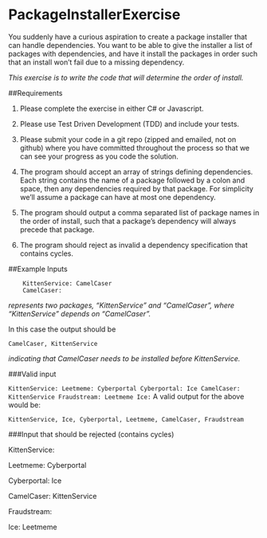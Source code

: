 # PackageInstallerExercise

You suddenly have a curious aspiration to create a package installer that can handle dependencies. You want to be able to give the installer a list of packages with dependencies, and have it install the packages in order such that an install won’t fail due to a missing dependency.

*This exercise is to write the code that will determine the order of install.*

##Requirements

1. Please complete the exercise in either C# or Javascript.

2. Please use Test Driven Development (TDD) and include your tests.

3. Please submit your code in a git repo (zipped and emailed, not on github) where you have committed throughout the process so that we can see your progress as you code the solution.

4. The program should accept an array of strings defining dependencies. Each string contains the name of a package followed by a colon and space, then any dependencies required by that package. For simplicity we’ll assume a package can have at most one dependency.

5. The program should output a comma separated list of package names in the order of install, such that a package’s dependency will always precede that package.

6. The program should reject as invalid a dependency specification that contains cycles.

##Example Inputs

```
	KittenService: CamelCaser
	CamelCaser:
```

*represents two packages, “KittenService” and “CamelCaser”, where “KittenService” depends on “CamelCaser”.*

In this case the output should be

`CamelCaser, KittenService`

*indicating that CamelCaser needs to be installed before KittenService.*

###Valid input

`
    KittenService:
    Leetmeme: Cyberportal
    Cyberportal: Ice
    CamelCaser: KittenService
Fraudstream: Leetmeme
Ice:
`
A valid output for the above would be:

```
KittenService, Ice, Cyberportal, Leetmeme, CamelCaser, Fraudstream
```

###Input that should be rejected (contains cycles)

KittenService:

Leetmeme: Cyberportal

Cyberportal: Ice

CamelCaser: KittenService

Fraudstream:

Ice: Leetmeme
